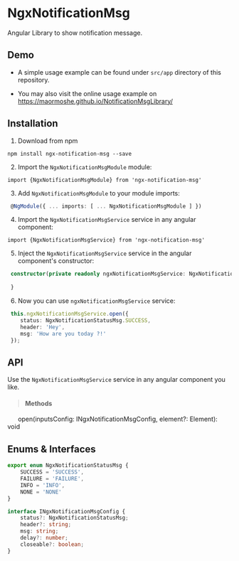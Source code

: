 # NgxNotificationMsg

Angular Library to show notification message.

## Demo

- A simple usage example can be found under `src/app` directory of this repository.

- You may also visit the online usage example on https://maormoshe.github.io/NotificationMsgLibrary/

## Installation

1. Download from npm

`npm install ngx-notification-msg --save`

2. Import the `NgxNotificationMsgModule` module:

`import {NgxNotificationMsgModule} from 'ngx-notification-msg'`

3. Add `NgxNotificationMsgModule` to your module imports:

```ts
 @NgModule({ ... imports: [ ... NgxNotificationMsgModule ] })
 ```
 
4. Import the `NgxNotificationMsgService` service in any angular component:

`import {NgxNotificationMsgService} from 'ngx-notification-msg'`

5. Inject the `NgxNotificationMsgService` service in the angular component's constructor:

```ts
 constructor(private readonly ngxNotificationMsgService: NgxNotificationMsgService) {
 
 }
 ```
 
6. Now you can use `ngxNotificationMsgService` service:

```ts
 this.ngxNotificationMsgService.open({
    status: NgxNotificationStatusMsg.SUCCESS,
    header: 'Hey',
    msg: 'How are you today ?!'
 });
 ```
 
## API

Use the `NgxNotificationMsgService` service in any angular component you like.

> #### Methods

&nbsp;&nbsp;&nbsp;&nbsp;&nbsp; open(inputsConfig: INgxNotificationMsgConfig, element?: Element): void

## Enums & Interfaces

```ts
export enum NgxNotificationStatusMsg {
    SUCCESS = 'SUCCESS',
    FAILURE = 'FAILURE',
    INFO = 'INFO',
    NONE = 'NONE'
}

interface INgxNotificationMsgConfig {
    status?: NgxNotificationStatusMsg;
    header?: string;
    msg: string;
    delay?: number;
    closeable?: boolean;
}
 ```

